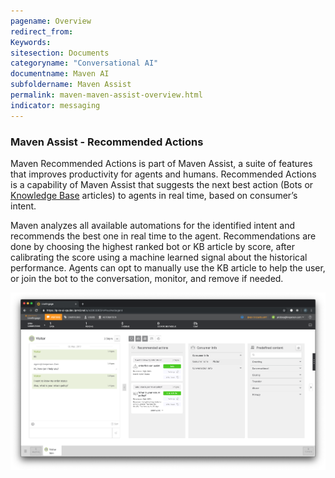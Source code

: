 ```yaml
---
pagename: Overview
redirect_from:
Keywords:
sitesection: Documents
categoryname: "Conversational AI"
documentname: Maven AI
subfoldername: Maven Assist
permalink: maven-maven-assist-overview.html
indicator: messaging
---
```


### Maven Assist - Recommended Actions

Maven Recommended Actions is part of Maven Assist, a suite of features that improves productivity for agents and humans. Recommended Actions is a capability of Maven Assist that suggests the next best action (Bots or [Knowledge Base](conversation-builder-knowledge-base.html) articles) to agents in real time, based on consumer’s intent. 

Maven analyzes all available automations for the identified intent and recommends the best one in real time to the agent. Recommendations are done by choosing the highest ranked bot or KB article by score, after calibrating the score using a machine learned signal about the historical performance. Agents can opt to manually use the KB article to help the user, or join the bot to the conversation, monitor, and remove if needed. 

<img class="fancyimage" width="800" src="img/maven/image_1.png">